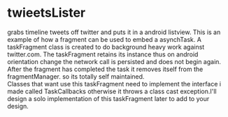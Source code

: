 twieetsLister
=============

grabs timeline tweets off twitter and puts it in a android listview.  This is an example of how a fragment can be used
to embed a asynchTask.  A taskFragment class is created to do background heavy work against twitter.com.  The taskFragment
retains its instance thus on android orientation change the network call is persisted and does not begin again. After 
the fragment has completed the task it removes itself from the fragmentManager.  so its totally self maintained.  
Classes that want use this taskFragment need to implement the interface i made called TaskCallbacks otherwise it throws a
class cast exception.I'll design a solo implementation of this taskFragment later to add to your design.  
